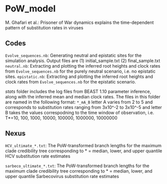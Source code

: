 # PoW_model

M. Ghafari et al.: Prisoner of War dynamics explains the time-dependent pattern of substitution rates in viruses


## Codes

`Evolve_sequences.nb`: Generating neutral and epistatic sites for the simulation analysis. 
Output files are (1) initial_sample.txt (2) final_sample.txt 
`neutral.nb`: Extracting and plotting the inferred root heights and clock rates from `Evolve_sequences.nb` for the purely neutral scenario, i.e. no epistatic sites. 
`epistatic.nb`: Extracting and plotting the inferred root heights and clock rates from `Evolve_sequences.nb` for the epistatic scenario.

*stats* folder includes the log files from BEAST 1.10 parameter inference, along with the inferred mean and median clock rates.
The files in this folder are named in the following format: `*_mA_B` letter A varies from 2 to 5 and corresponds to substitution rates ranging from 3x10^-2 to 3x10^-5 and letter B takes the values correspodning to the time window of observation, i.e. T*=10, 100, 1000, 10000, 100000, 1000000, 10000000

## Nexus

`HCV_ultimate_*.txt`: The PoW-transformed branch lengths for the maximum clade credibility tree corresponding to * = median, lower, and upper quantile HCV substitution rate estimates

`sarbeco_ultimate_*.txt`: The PoW-transformed branch lengths for the maximum clade credibility tree corresponding to * = median, lower, and upper quantile Sarbecovirus substitution rate estimates